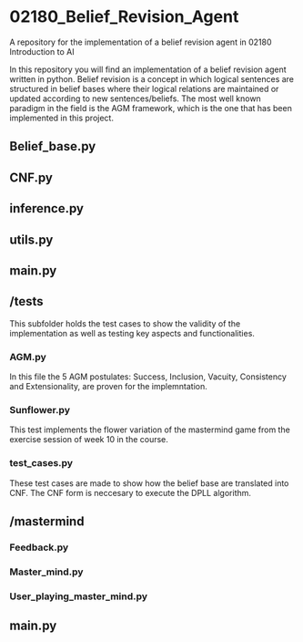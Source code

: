 # 02180_Belief_Revision_Agent
A repository for the implementation of a belief revision agent in 02180 Introduction to AI

In this repository you will find an implementation of a belief revision agent written in python.
Belief revision is a concept in which logical sentences are structured in belief bases where their logical relations are maintained or updated according to new sentences/beliefs. The most well known paradigm in the field is the AGM framework, which is the one that has been implemented in this project.

## **Belief_base.py**

## **CNF.py**

## **inference.py**

## **utils.py**

## **main.py**

## **/tests**
This subfolder holds the test cases to show the validity of the implementation as well as testing key aspects and functionalities.

### **AGM.py**
In this file the 5 AGM postulates: Success, Inclusion, Vacuity, Consistency and Extensionality, are proven for the implemntation.

### **Sunflower.py**
This test implements the flower variation of the mastermind game from the exercise session of week 10 in the course.

### **test_cases.py**
These test cases are made to show how the belief base are translated into CNF.
The CNF form is neccesary to execute the DPLL algorithm.

## **/mastermind**

### **Feedback.py**

### **Master_mind.py**

### **User_playing_master_mind.py**

## **main.py**



